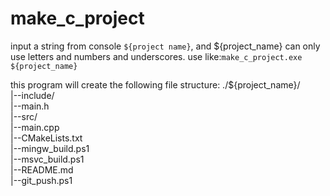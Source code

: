 # make\_c\_project
input a string from console `${project name}`,
and ${project\_name} can only use letters and numbers and underscores.
use like:`make_c_project.exe ${project_name}`

this program will create the following file structure:
./${project\_name}/  
    |--include/  
        |--main.h  
    |--src/  
        |--main.cpp  
    |--CMakeLists.txt  
    |--mingw_build.ps1  
    |--msvc_build.ps1  
    |--README.md  
    |--git_push.ps1
